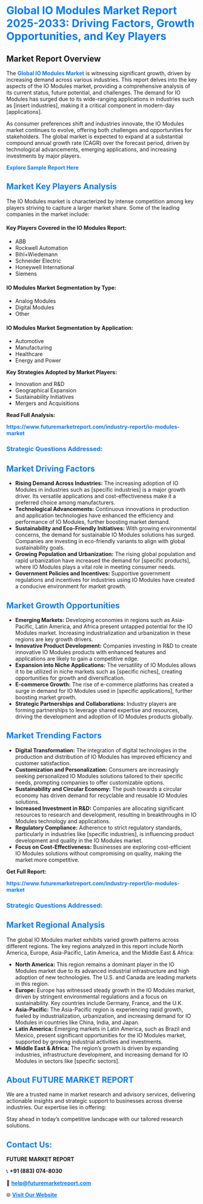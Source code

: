 <h1 style="color: #007BFF;">Global IO Modules Market Report 2025-2033: Driving Factors, Growth Opportunities, and Key Players</h1>

<section id="overview">
<h2>Market Report Overview</h2>
<p>The <a href="https://www.futuremarketreport.com/industry-report/io-modules-market" style="color: #007BFF; text-decoration: none;"><strong>Global IO Modules Market</strong></a> is witnessing significant growth, driven by increasing demand across various industries. This report delves into the key aspects of the IO Modules market, providing a comprehensive analysis of its current status, future potential, and challenges. The demand for IO Modules has surged due to its wide-ranging applications in industries such as [insert industries], making it a critical component in modern-day [applications].</p>
<p>As consumer preferences shift and industries innovate, the IO Modules market continues to evolve, offering both challenges and opportunities for stakeholders. The global market is expected to expand at a substantial compound annual growth rate (CAGR) over the forecast period, driven by technological advancements, emerging applications, and increasing investments by major players.</p>
</section>

<section id="overview">
<p><a href="https://www.futuremarketreport.com/request-sample/reportId=75207" style="color: #007BFF; text-decoration: none;"><strong>Explore Sample Report Here</strong></a></p>
</section>

<section id="key-players">
<h2 style="color: #007BFF;">Market Key Players Analysis</h2>
<p>The IO Modules market is characterized by intense competition among key players striving to capture a larger market share. Some of the leading companies in the market include:</p>
<h4>Key Players Covered in the IO Modules Report:</h4>
<ul><li>ABB</li><li>Rockwell Automation</li><li>Bihl+Wiedemann</li><li>Schneider Electric</li><li>Honeywell International</li><li>Siemens</li></ul>
<h4>IO Modules Market Segmentation by Type:</h4>
<ul><li>Analog Modules</li><li>Digital Modules</li><li>Other</li></ul>

<h4>IO Modules Market Segmentation by Application:</h4>
<ul><li>Automotive</li><li>Manufacturing</li><li>Healthcare</li><li>Energy and Power</li></ul>
<p><strong>Key Strategies Adopted by Market Players:</strong></p>
<ul>
<li>Innovation and R&D</li>
<li>Geographical Expansion</li>
<li>Sustainability Initiatives</li>
<li>Mergers and Acquisitions</li>
</ul>
</section>

<section>
<p><strong>Read Full Analysis: </strong></p><a href="https://www.futuremarketreport.com/industry-report/io-modules-market" style="color: #007BFF; text-decoration: none;"><strong>https://www.futuremarketreport.com/industry-report/io-modules-market</strong></a>
<h3 style="color: #007BFF;">Strategic Questions Addressed:</h3>
</section>

<section id="driving-factors">
<h2 style="color: #007BFF;">Market Driving Factors</h2>
<ul>
<li><strong>Rising Demand Across Industries:</strong> The increasing adoption of IO Modules in industries such as [specific industries] is a major growth driver. Its versatile applications and cost-effectiveness make it a preferred choice among manufacturers.</li>
<li><strong>Technological Advancements:</strong> Continuous innovations in production and application technologies have enhanced the efficiency and performance of IO Modules, further boosting market demand.</li>
<li><strong>Sustainability and Eco-Friendly Initiatives:</strong> With growing environmental concerns, the demand for sustainable IO Modules solutions has surged. Companies are investing in eco-friendly variants to align with global sustainability goals.</li>
<li><strong>Growing Population and Urbanization:</strong> The rising global population and rapid urbanization have increased the demand for [specific products], where IO Modules plays a vital role in meeting consumer needs.</li>
<li><strong>Government Policies and Incentives:</strong> Supportive government regulations and incentives for industries using IO Modules have created a conducive environment for market growth.</li>
</ul>
</section>

<section id="growth-opportunities">
<h2 style="color: #007BFF;">Market Growth Opportunities</h2>
<ul>
<li><strong>Emerging Markets:</strong> Developing economies in regions such as Asia-Pacific, Latin America, and Africa present untapped potential for the IO Modules market. Increasing industrialization and urbanization in these regions are key growth drivers.</li>
<li><strong>Innovative Product Development:</strong> Companies investing in R&D to create innovative IO Modules products with enhanced features and applications are likely to gain a competitive edge.</li>
<li><strong>Expansion into Niche Applications:</strong> The versatility of IO Modules allows it to be utilized in niche markets such as [specific niches], creating opportunities for growth and diversification.</li>
<li><strong>E-commerce Growth:</strong> The rise of e-commerce platforms has created a surge in demand for IO Modules used in [specific applications], further boosting market growth.</li>
<li><strong>Strategic Partnerships and Collaborations:</strong> Industry players are forming partnerships to leverage shared expertise and resources, driving the development and adoption of IO Modules products globally.</li>
</ul>
</section>

<section id="trending-factors">
<h2 style="color: #007BFF;">Market Trending Factors</h2>
<ul>
<li><strong>Digital Transformation:</strong> The integration of digital technologies in the production and distribution of IO Modules has improved efficiency and customer satisfaction.</li>
<li><strong>Customization and Personalization:</strong> Consumers are increasingly seeking personalized IO Modules solutions tailored to their specific needs, prompting companies to offer customizable options.</li>
<li><strong>Sustainability and Circular Economy:</strong> The push towards a circular economy has driven demand for recyclable and reusable IO Modules solutions.</li>
<li><strong>Increased Investment in R&D:</strong> Companies are allocating significant resources to research and development, resulting in breakthroughs in IO Modules technology and applications.</li>
<li><strong>Regulatory Compliance:</strong> Adherence to strict regulatory standards, particularly in industries like [specific industries], is influencing product development and quality in the IO Modules market.</li>
<li><strong>Focus on Cost-Effectiveness:</strong> Businesses are exploring cost-efficient IO Modules solutions without compromising on quality, making the market more competitive.</li>
</ul>
</section>

<section>
<p><strong>Get Full Report: </strong></p><a href="https://www.futuremarketreport.com/industry-report/io-modules-market" style="color: #007BFF; text-decoration: none;"><strong>https://www.futuremarketreport.com/industry-report/io-modules-market</strong></a>
<h3 style="color: #007BFF;">Strategic Questions Addressed:</h3>
</section>


<section id="regional-analysis">
<h2 style="color: #007BFF;">Market Regional Analysis</h2>
<p>The global IO Modules market exhibits varied growth patterns across different regions. The key regions analyzed in this report include North America, Europe, Asia-Pacific, Latin America, and the Middle East & Africa:</p>
<ul>
<li><strong>North America:</strong> This region remains a dominant player in the IO Modules market due to its advanced industrial infrastructure and high adoption of new technologies. The U.S. and Canada are leading markets in this region.</li>
<li><strong>Europe:</strong> Europe has witnessed steady growth in the IO Modules market, driven by stringent environmental regulations and a focus on sustainability. Key countries include Germany, France, and the U.K.</li>
<li><strong>Asia-Pacific:</strong> The Asia-Pacific region is experiencing rapid growth, fueled by industrialization, urbanization, and increasing demand for IO Modules in countries like China, India, and Japan.</li>
<li><strong>Latin America:</strong> Emerging markets in Latin America, such as Brazil and Mexico, present significant opportunities for the IO Modules market, supported by growing industrial activities and investments.</li>
<li><strong>Middle East & Africa:</strong> The region’s growth is driven by expanding industries, infrastructure development, and increasing demand for IO Modules in sectors like [specific sectors].</li>
</ul>
</section>

<footer>
<h2 style="color: #007BFF;">About FUTURE MARKET REPORT</h2>
<p>We are a trusted name in market research and advisory services, delivering actionable insights and strategic support to businesses across diverse industries. Our expertise lies in offering:</p>

<p>Stay ahead in today’s competitive landscape with our tailored research solutions.</p>

<h2 style="color: #007BFF;">Contact Us:</h2>
<p><strong>FUTURE MARKET REPORT</strong></p>
<p>📞 <strong>+91 (883) 074-8030</strong></p>
<p>📧 <strong><a href="mailto:help@futuremarketreport.com" style="color: #007BFF;">help@futuremarketreport.com</a></strong></p>
<p>🌐 <strong><a href="https://www.futuremarketreport.com/" style="color: #007BFF;">Visit Our Website</a></strong></p>
</footer>
